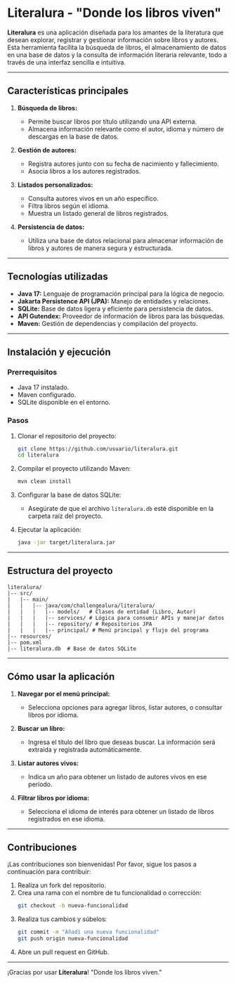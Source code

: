 # Literalura - "Donde los libros viven"

**Literalura** es una aplicación diseñada para los amantes de la literatura que desean explorar, registrar y gestionar información sobre libros y autores. Esta herramienta facilita la búsqueda de libros, el almacenamiento de datos en una base de datos y la consulta de información literaria relevante, todo a través de una interfaz sencilla e intuitiva.

---

## Características principales

1. **Búsqueda de libros:**
   - Permite buscar libros por título utilizando una API externa.
   - Almacena información relevante como el autor, idioma y número de descargas en la base de datos.

2. **Gestión de autores:**
   - Registra autores junto con su fecha de nacimiento y fallecimiento.
   - Asocia libros a los autores registrados.

3. **Listados personalizados:**
   - Consulta autores vivos en un año específico.
   - Filtra libros según el idioma.
   - Muestra un listado general de libros registrados.

4. **Persistencia de datos:**
   - Utiliza una base de datos relacional para almacenar información de libros y autores de manera segura y estructurada.

---

## Tecnologías utilizadas

- **Java 17:** Lenguaje de programación principal para la lógica de negocio.
- **Jakarta Persistence API (JPA):** Manejo de entidades y relaciones.
- **SQLite:** Base de datos ligera y eficiente para persistencia de datos.
- **API Gutendex:** Proveedor de información de libros para las búsquedas.
- **Maven:** Gestión de dependencias y compilación del proyecto.

---

## Instalación y ejecución

### Prerrequisitos

- Java 17 instalado.
- Maven configurado.
- SQLite disponible en el entorno.

### Pasos

1. Clonar el repositorio del proyecto:
   ```bash
   git clone https://github.com/usuario/literalura.git
   cd literalura
   ```

2. Compilar el proyecto utilizando Maven:
   ```bash
   mvn clean install
   ```

3. Configurar la base de datos SQLite:
   - Asegúrate de que el archivo `literalura.db` esté disponible en la carpeta raíz del proyecto.

4. Ejecutar la aplicación:
   ```bash
   java -jar target/literalura.jar
   ```

---

## Estructura del proyecto

```plaintext
literalura/
|-- src/
|   |-- main/
|   |   |-- java/com/challengealura/literalura/
|   |   |   |-- models/   # Clases de entidad (Libro, Autor)
|   |   |   |-- services/ # Lógica para consumir APIs y manejar datos
|   |   |   |-- repository/ # Repositorios JPA
|   |   |   |-- principal/ # Menú principal y flujo del programa
|-- resources/
|-- pom.xml
|-- literalura.db  # Base de datos SQLite
```

---

## Cómo usar la aplicación

1. **Navegar por el menú principal:**
   - Selecciona opciones para agregar libros, listar autores, o consultar libros por idioma.

2. **Buscar un libro:**
   - Ingresa el título del libro que deseas buscar. La información será extraída y registrada automáticamente.

3. **Listar autores vivos:**
   - Indica un año para obtener un listado de autores vivos en ese período.

4. **Filtrar libros por idioma:**
   - Selecciona el idioma de interés para obtener un listado de libros registrados en ese idioma.

---

## Contribuciones

¡Las contribuciones son bienvenidas! Por favor, sigue los pasos a continuación para contribuir:

1. Realiza un fork del repositorio.
2. Crea una rama con el nombre de tu funcionalidad o corrección:
   ```bash
   git checkout -b nueva-funcionalidad
   ```
3. Realiza tus cambios y súbelos:
   ```bash
   git commit -m "Añadí una nueva funcionalidad"
   git push origin nueva-funcionalidad
   ```
4. Abre un pull request en GitHub.

---

¡Gracias por usar **Literalura**! "Donde los libros viven."

